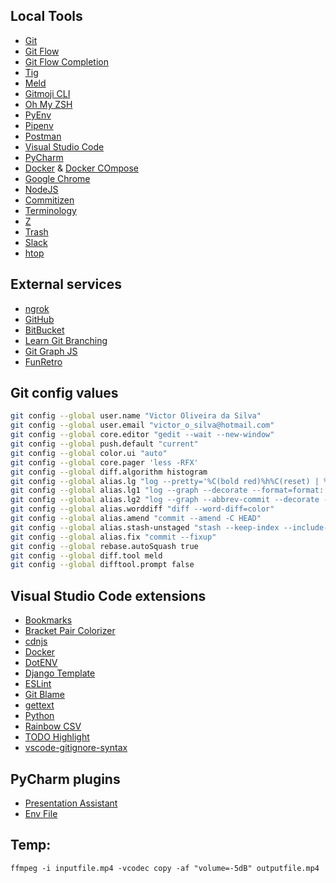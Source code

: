 
## Local Tools

- [Git](https://git-scm.com/book/en/v2/Getting-Started-Installing-Git)
- [Git Flow](https://github.com/nvie/gitflow)
- [Git Flow Completion](https://github.com/bobthecow/git-flow-completion)
- [Tig](https://github.com/jonas/tig)
- [Meld](http://meldmerge.org/)
- [Gitmoji CLI](https://github.com/carloscuesta/gitmoji-cli)
- [Oh My ZSH](https://github.com/robbyrussell/oh-my-zsh)
- [PyEnv](https://github.com/pyenv/pyenv)
- [Pipenv](https://github.com/pypa/pipenv/)
- [Postman](https://www.getpostman.com/apps)
- [Visual Studio Code](https://code.visualstudio.com/download)
- [PyCharm](https://www.jetbrains.com/pycharm/)
- [Docker](https://www.docker.com/get-docker) & [Docker COmpose](https://docs.docker.com/compose/)
- [Google Chrome](https://www.google.com.br/chrome/)
- [NodeJS](https://nodejs.org/en/download/package-manager/#debian-and-ubuntu-based-linux-distributions)
- [Commitizen](https://github.com/commitizen/cz-cli)
- [Terminology](https://www.enlightenment.org/about-terminology)
- [Z](https://github.com/rupa/z/blob/master/z.sh)
- [Trash](https://github.com/sindresorhus/trash#cli)
- [Slack](https://slack.com/downloads/linux)
- [htop](https://hisham.hm/htop/)

## External services

- [ngrok](https://ngrok.com/)
- [GitHub](https://github.com/)
- [BitBucket](https://bitbucket.org)
- [Learn Git Branching](https://learngitbranching.js.org/?NODEMO)
- [Git Graph JS](http://gitgraphjs.com/)
- [FunRetro](https://funretro.github.io/distributed/)

## Git config values

```bash
git config --global user.name "Victor Oliveira da Silva"
git config --global user.email "victor_o_silva@hotmail.com"
git config --global core.editor "gedit --wait --new-window"
git config --global push.default "current"
git config --global color.ui "auto"
git config --global core.pager 'less -RFX'
git config --global diff.algorithm histogram
git config --global alias.lg "log --pretty='%C(bold red)%h%C(reset) | %C(bold cyan)%d%C(reset) %s %C(bold green)(%cr)%C(reset) %C(bold yellow)[%an]%C(reset)'"
git config --global alias.lg1 "log --graph --decorate --format=format:'%C(bold blue)%h%C(reset) %C(bold yellow)%d%C(reset) %s %C(cyan)%an%C(reset) %C(bold green)(%ar)%C(reset)' --all"
git config --global alias.lg2 "log --graph --abbrev-commit --decorate --format=format:'%C(bold blue)%h%C(reset) - %C(bold green)(%ar)%C(reset) %C(white)%s%C(reset) %C(dim white)- %an%C(reset)%C(bold yellow)%d%C(reset)'"
git config --global alias.worddiff "diff --word-diff=color"
git config --global alias.amend "commit --amend -C HEAD"
git config --global alias.stash-unstaged "stash --keep-index --include-untracked"
git config --global alias.fix "commit --fixup"
git config --global rebase.autoSquash true
git config --global diff.tool meld
git config --global difftool.prompt false
```
## Visual Studio Code extensions

- [Bookmarks](https://marketplace.visualstudio.com/items?itemName=alefragnani.Bookmarks)
- [Bracket Pair Colorizer](https://marketplace.visualstudio.com/items?itemName=CoenraadS.bracket-pair-colorizer)
- [cdnjs](https://marketplace.visualstudio.com/items?itemName=JakeWilson.vscode-cdnjs)
- [Docker](https://marketplace.visualstudio.com/items?itemName=PeterJausovec.vscode-docker)
- [DotENV](https://marketplace.visualstudio.com/items?itemName=mikestead.dotenv)
- [Django Template](https://marketplace.visualstudio.com/items?itemName=bibhasdn.django-html)
- [ESLint](https://marketplace.visualstudio.com/items?itemName=dbaeumer.vscode-eslint)
- [Git Blame](https://marketplace.visualstudio.com/items?itemName=waderyan.gitblame)
- [gettext](https://marketplace.visualstudio.com/items?itemName=mrorz.language-gettext)
- [Python](https://marketplace.visualstudio.com/items?itemName=ms-python.python)
- [Rainbow CSV](https://marketplace.visualstudio.com/items?itemName=mechatroner.rainbow-csv)
- [TODO Highlight](https://marketplace.visualstudio.com/items?itemName=wayou.vscode-todo-highlight)
- [vscode-gitignore-syntax](https://marketplace.visualstudio.com/items?itemName=dunstontc.vscode-gitignore-syntax)

## PyCharm plugins

- [Presentation Assistant](https://plugins.jetbrains.com/plugin/7345-presentation-assistant)
- [Env File](https://plugins.jetbrains.com/plugin/7861-env-file)

## Temp:

```
ffmpeg -i inputfile.mp4 -vcodec copy -af "volume=-5dB" outputfile.mp4
```
